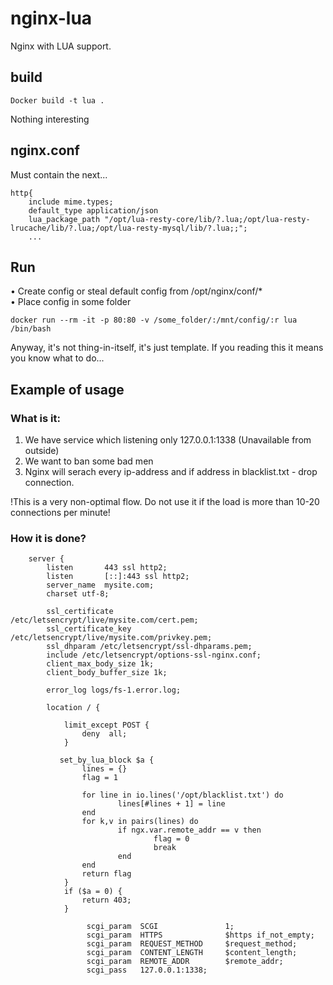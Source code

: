# nginx-lua
Nginx with LUA support.

## build
```
Docker build -t lua .
```
Nothing interesting

## nginx.conf
Must contain the next...   
```
http{
    include mime.types;
    default_type application/json
    lua_package_path "/opt/lua-resty-core/lib/?.lua;/opt/lua-resty-lrucache/lib/?.lua;/opt/lua-resty-mysql/lib/?.lua;;";
    ...
```
## Run
• Create config or steal default config from /opt/nginx/conf/*  
• Place config in some folder  
  
```
docker run --rm -it -p 80:80 -v /some_folder/:/mnt/config/:r lua /bin/bash
```
  
Anyway, it's not thing-in-itself, it's just template. If you reading this it means you know what to do...  

## Example of usage

### What is it:
1) We have service which listening only 127.0.0.1:1338 (Unavailable from outside)  
2) We want to ban some bad men  
3) Nginx will serach every ip-address and if address in blacklist.txt - drop connection.  
  
!This is a very non-optimal flow. Do not use it if the load is more than 10-20 connections per minute!  
  
### How it is done?
```
    server {
        listen       443 ssl http2;
        listen       [::]:443 ssl http2;
        server_name  mysite.com;
        charset utf-8;

        ssl_certificate      /etc/letsencrypt/live/mysite.com/cert.pem;
        ssl_certificate_key  /etc/letsencrypt/live/mysite.com/privkey.pem;
        ssl_dhparam /etc/letsencrypt/ssl-dhparams.pem;
        include /etc/letsencrypt/options-ssl-nginx.conf;
        client_max_body_size 1k;
        client_body_buffer_size 1k;

        error_log logs/fs-1.error.log;

        location / {
            
            limit_except POST {
                deny  all;
            }

           set_by_lua_block $a {
                lines = {}
                flag = 1

                for line in io.lines('/opt/blacklist.txt') do
                        lines[#lines + 1] = line
                end
                for k,v in pairs(lines) do
                        if ngx.var.remote_addr == v then
                                flag = 0
                                break
                        end
                end
                return flag
            }
            if ($a = 0) {
                return 403;
            }

                 scgi_param  SCGI               1;                  
                 scgi_param  HTTPS              $https if_not_empty;
                 scgi_param  REQUEST_METHOD     $request_method;    
                 scgi_param  CONTENT_LENGTH     $content_length;    
                 scgi_param  REMOTE_ADDR        $remote_addr;       
                 scgi_pass   127.0.0.1:1338;                        
                                                                    
```

